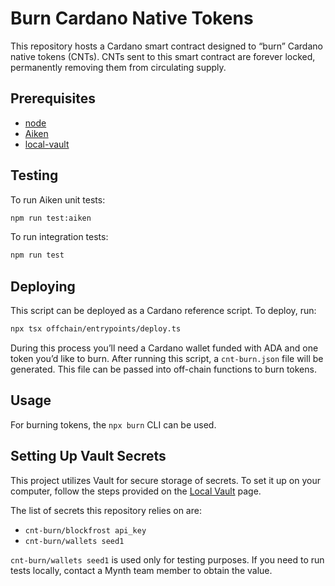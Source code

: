# Burn Cardano Native Tokens

This repository hosts a Cardano smart contract designed to “burn”
Cardano native tokens (CNTs). CNTs sent to this smart contract are
forever locked, permanently removing them from circulating supply.

## Prerequisites

  - [node](https://nodejs.org/download/release/v18.18.1/)
  - [Aiken](https://aiken-lang.org/installation-instructions)
  - [local-vault](https://github.com/MynthAI/local-vault)

## Testing

To run Aiken unit tests:

``` sh
npm run test:aiken
```

To run integration tests:

``` sh
npm run test
```

## Deploying

This script can be deployed as a Cardano reference script. To deploy,
run:

``` sh
npx tsx offchain/entrypoints/deploy.ts
```

During this process you’ll need a Cardano wallet funded with ADA and one
token you’d like to burn. After running this script, a `cnt-burn.json`
file will be generated. This file can be passed into off-chain functions
to burn tokens.

## Usage

For burning tokens, the `npx burn` CLI can be used.

## Setting Up Vault Secrets

This project utilizes Vault for secure storage of secrets. To set it up
on your computer, follow the steps provided on the [Local
Vault](https://github.com/MynthAI/local-vault) page.

The list of secrets this repository relies on are:

  - `cnt-burn/blockfrost api_key`
  - `cnt-burn/wallets seed1`

`cnt-burn/wallets seed1` is used only for testing purposes. If you need
to run tests locally, contact a Mynth team member to obtain the value.
